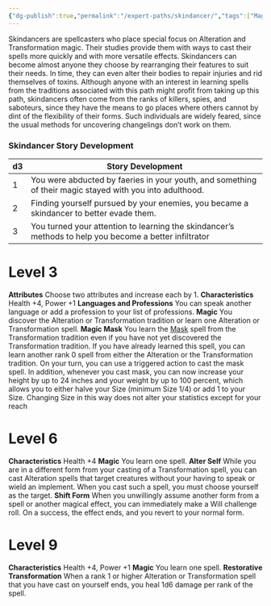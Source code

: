```yaml
---
{"dg-publish":true,"permalink":"/expert-paths/skindancer/","tags":["Magic"]}
---
```


Skindancers are spellcasters who place special focus on Alteration and Transformation magic. Their studies provide them with ways to cast their spells more quickly and with more versatile effects. Skindancers can become almost anyone they choose by rearranging their features to suit their needs. In time, they can even alter their bodies to repair injuries and rid themselves of toxins.
Although anyone with an interest in learning spells from the traditions associated with this path might profit from taking up this path, skindancers often come from the ranks of killers, spies, and saboteurs, since they have the means to go places where others cannot by dint of the flexibility of their forms. Such individuals are widely feared, since the usual methods for uncovering changelings don’t work on them.
### Skindancer Story Development

| d3  | Story Development                                                                                        |
| --- | -------------------------------------------------------------------------------------------------------- |
| 1   | You were abducted by faeries in your youth, and something of their magic stayed with you into adulthood. |
| 2   | Finding yourself pursued by your enemies, you became a skindancer to better evade them.                  |
| 3   | You turned your attention to learning the skindancer’s methods to help you become a better infiltrator   |
# Level 3
**Attributes** Choose two attributes and increase each by 1.
**Characteristics** Health +4, Power +1
**Languages and Professions** You can speak another language or add a profession to your list of professions.
**Magic** You discover the Alteration or Transformation tradition or learn one Alteration or Transformation spell.
**Magic Mask** You learn the [Mask](https://sotdl-database.vercel.app/spells/transformation/mask/) spell from the Transformation tradition even if you have not yet discovered the Transformation tradition. If you have already learned this spell, you can learn another rank 0 spell from either the Alteration or the Transformation tradition.
On your turn, you can use a triggered action to cast the mask spell.
In addition, whenever you cast mask, you can now increase your height by up to 24 inches and your weight by up to 100 percent, which allows you to either halve your Size (minimum Size 1/4) or add 1 to your Size.
Changing Size in this way does not alter your statistics except for your reach
# Level 6
**Characteristics** Health +4
**Magic** You learn one spell.
**Alter Self** While you are in a different form from your casting of a Transformation spell, you can cast Alteration spells that target creatures without your having to speak or wield an implement. When you cast such a spell, you must choose yourself as the target.
**Shift Form** When you unwillingly assume another form from a spell or another magical effect, you can immediately make a Will challenge roll. On a success, the effect ends, and you revert to your normal form.
# Level 9
**Characteristics** Health +4, Power +1
**Magic** You learn one spell.
**Restorative Transformation** When a rank 1 or higher Alteration or Transformation spell that you have cast on yourself ends, you heal 1d6 damage per rank of the spell.